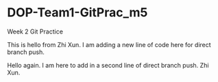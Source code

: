 # DOP-Team1-GitPrac_m5
Week 2 Git Practice

This is hello from Zhi Xun. I am adding a new line of code here for direct branch push.


Hello again. I am here to add in a second line of direct branch push. Zhi Xun.
